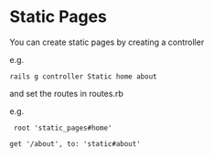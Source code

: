 # Static Pages

You can create static pages by creating a controller 

e.g.

``` rails g controller Static home about ``` 

and set the routes in routes.rb

e.g.

```  root 'static_pages#home' ```

``` get '/about', to: 'static#about' ```